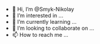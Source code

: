 - 👋 Hi, I’m @Smyk-Nikolay
- 👀 I’m interested in ...
- 🌱 I’m currently learning ...
- 💞️ I’m looking to collaborate on ...
- 📫 How to reach me ...

<!---
Smyk-Nikolay/Smyk-Nikolay is a ✨ special ✨ repository because its `README.md` (this file) appears on your GitHub profile.
You can click the Preview link to take a look at your changes.
--->
